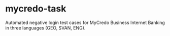 # mycredo-task
Automated negative login test cases for MyCredo Business Internet Banking in three languages (GEO, SVAN, ENG).
